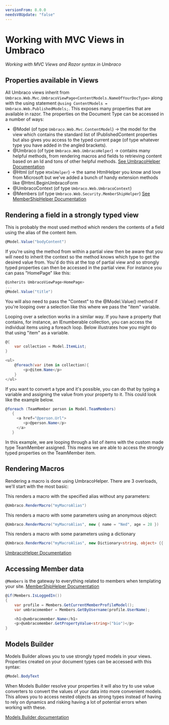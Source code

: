 ```yaml
---
versionFrom: 8.0.0
needsV8Update: "false"
---
```



# Working with MVC Views in Umbraco

_Working with MVC Views and Razor syntax in Umbraco_

## Properties available in Views

All Umbraco views inherit from `Umbraco.Web.Mvc.UmbracoViewPage<ContentModels.NameOfYourDocType>` along with the using statement `@using ContentModels = Umbraco.Web.PublishedModels;`. This exposes many properties that are available in razor. The properties on the Document Type can be accessed in a number of ways:

* @Model (of type `Umbraco.Web.Mvc.ContentModel`) -> the model for the view which contains the standard list of IPublishedContent properties but also gives you access to the typed current page (of type whatever type you have added in the angled brackets).
* @Umbraco (of type `Umbraco.Web.UmbracoHelper`) -> contains many helpful methods, from rendering macros and fields to retrieving content based on an Id and tons of other helpful methods. [See UmbracoHelper Documentation](../../Querying/UmbracoHelper/index.md)
* @Html (of type `HtmlHelper`) -> the same HtmlHelper you know and love from Microsoft but we've added a bunch of handy extension methods like @Html.BeginUmbracoForm
* @UmbracoContext (of type `Umbraco.Web.UmbracoContext`)
* @Members (of type `Umbraco.Web.Security.MemberShipHelper`) [See MemberShipHelper Documentation](../../Querying/MemberShipHelper/index.md)

## Rendering a field in a strongly typed view

This is probably the most used method which renders the contents of a field using the alias of the content item.

```csharp
@Model.Value("bodyContent")
```

If you're using the method from within a partial view then be aware that you will need to inherit the context so the method knows which type to get the desired value from. You'd do this at the top of partial view and so strongly typed properties can then be accessed in the partial view. For instance you can pass "HomePage" like this:

```csharp
@inherits UmbracoViewPage<HomePage>
...
@Model.Value("title")
```

You will also need to pass the "Context" to the @Model.Value() method if you're looping over a selection like this where we pass the "item" variable.

Looping over a selection works in a similar way. If you have a property that contains, for instance, an IEnumberable collection, you can access the individual items using a foreach loop. Below illustrates how you might do that using "item" as a variable.

```csharp
@{
    var collection = Model.ItemList;
}

<ul>
    @foreach(var item in collection){
        <p>@item.Name</p>
    }
</ul>
```
If you want to convert a type and it's possible, you can do that by typing a variable and assigning the value from your property to it. This could look like the example below.
```csharp
@foreach (TeamMember person in Model.TeamMembers)
   {
     <a href="@person.Url">                                                              
        <p>@person.Name</p>
     </a>
   }
 ```

In this example, we are looping through a list of items with the custom made type TeamMember assigned. This means we are able to access the strongly typed properties on the TeamMember item.

## <a name="renderingMacros"></a>Rendering Macros

Rendering a macro is done using UmbracoHelper. There are 3 overloads, we'll start with the most basic:

This renders a macro with the specified alias without any parameters:

```csharp
@Umbraco.RenderMacro("myMacroAlias")
```

This renders a macro with some parameters using an anonymous object:

```csharp
@Umbraco.RenderMacro("myMacroAlias", new { name = "Ned", age = 28 })
```

This renders a macro with some parameters using a dictionary

```csharp
@Umbraco.RenderMacro("myMacroAlias", new Dictionary<string, object> {{ "name", "Ned"}, { "age", 27}})
```

[UmbracoHelper Documentation](../../Querying/UmbracoHelper/index.md)

## Accessing Member data

`@Members` is the gateway to everything related to members when templating your site. [MemberShipHelper Documentation](../../Querying/MemberShipHelper/index.md)

```csharp
@if(Members.IsLoggedIn())
{
    var profile = Members.GetCurrentMemberProfileModel();
    var umbracomember = Members.GetByUsername(profile.UserName);

    <h1>@umbracomember.Name</h1>
    <p>@umbracomember.GetPropertyValue<string>("bio")</p>
}
```

## Models Builder

Models Builder allows you to use strongly typed models in your views.
Properties created on your document types can be accessed with this syntax:

```csharp
@Model.BodyText
```

When Models Builder resolve your properties it will also try to use value converters to convert the values of your data into more convenient models. This allows you to access nested objects as strong types instead of having to rely on dynamics and risking having a lot of potential errors when working with these.

[Models Builder documentation](../Modelsbuilder/)
